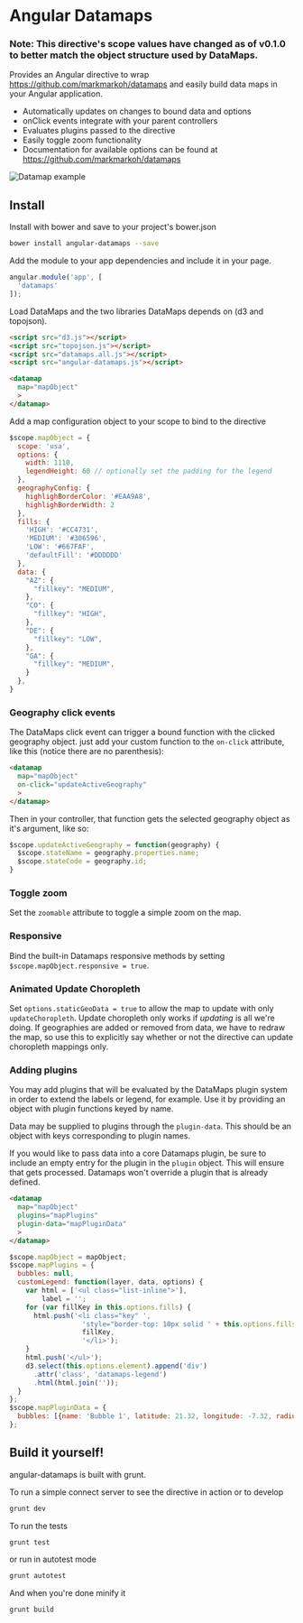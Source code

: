 # Angular Datamaps

### Note: This directive's scope values have changed as of v0.1.0 to better match the object structure used by DataMaps.

Provides an Angular directive to wrap https://github.com/markmarkoh/datamaps and easily build data maps in your Angular application.

 - Automatically updates on changes to bound data and options
 - onClick events integrate with your parent controllers
 - Evaluates plugins passed to the directive
 - Easily toggle zoom functionality
 - Documentation for available options can be found at https://github.com/markmarkoh/datamaps

![Datamap example](/usaMap.png?raw=true "USA Map Example")

## Install
Install with bower and save to your project's bower.json
```sh
bower install angular-datamaps --save
```

Add the module to your app dependencies and include it in your page.
```js
angular.module('app', [
  'datamaps'
]);
```

Load DataMaps and the two libraries DataMaps depends on (d3 and topojson).
```html
<script src="d3.js"></script>
<script src="topojson.js"></script>
<script src="datamaps.all.js"></script>
<script src="angular-datamaps.js"></script>

<datamap
  map="mapObject"
  >
</datamap>
```

Add a map configuration object to your scope to bind to the directive
```js
$scope.mapObject = {
  scope: 'usa',
  options: {
    width: 1110,
    legendHeight: 60 // optionally set the padding for the legend
  },
  geographyConfig: {
    highlighBorderColor: '#EAA9A8',
    highlighBorderWidth: 2
  },
  fills: {
    'HIGH': '#CC4731',
    'MEDIUM': '#306596',
    'LOW': '#667FAF',
    'defaultFill': '#DDDDDD'
  },
  data: {
    "AZ": {
      "fillkey": "MEDIUM",
    },
    "CO": {
      "fillkey": "HIGH",
    },
    "DE": {
      "fillkey": "LOW",
    },
    "GA": {
      "fillkey": "MEDIUM",
    }
  },
}
```

### Geography click events ###
The DataMaps click event can trigger a bound function with the clicked geography object. just add your custom function to the `on-click` attribute, like this (notice there are no parenthesis):

```html
<datamap
  map="mapObject"
  on-click="updateActiveGeography"
  >
</datamap>
```

Then in your controller, that function gets the selected geography object as it's argument, like so:

```js
$scope.updateActiveGeography = function(geography) {
  $scope.stateName = geography.properties.name;
  $scope.stateCode = geography.id;
}
```

### Toggle zoom ###
Set the `zoomable` attribute to toggle a simple zoom on the map.

### Responsive ###
Bind the built-in Datamaps responsive methods by setting `$scope.mapObject.responsive = true`.

### Animated Update Choropleth ###
Set `options.staticGeoData = true` to allow the map to update with only `updateChoropleth`. Update choropleth only works if _updating_ is all we're doing. If geographies are added or removed from data, we have to redraw the map, so use this to explicitly say whether or not the directive can update choropleth mappings only.

### Adding plugins ###
You may add plugins that will be evaluated by the DataMaps plugin system in order to extend the labels or legend, for example. Use it by providing an object with plugin functions keyed by name.

Data may be supplied to plugins through the `plugin-data`. This should be an object with keys corresponding to plugin names.

If you would like to pass data into a core Datamaps plugin, be sure to include an empty entry for the plugin in the `plugin` object. This will ensure that gets processed. Datamaps won't override a plugin that is already defined.

```html
<datamap
  map="mapObject"
  plugins="mapPlugins"
  plugin-data="mapPluginData"
  >
</datamap>
```

```js
$scope.mapObject = mapObject;
$scope.mapPlugins = {
  bubbles: null,
  customLegend: function(layer, data, options) {
    var html = ['<ul class="list-inline">'],
        label = '';
    for (var fillKey in this.options.fills) {
      html.push('<li class="key" ',
                  'style="border-top: 10px solid ' + this.options.fills[fillKey] + '">',
                  fillKey,
                  '</li>');
    }
    html.push('</ul>');
    d3.select(this.options.element).append('div')
      .attr('class', 'datamaps-legend')
      .html(html.join(''));
  }
};
$scope.mapPluginData = {
  bubbles: [{name: 'Bubble 1', latitude: 21.32, longitude: -7.32, radius: 45, fillKey: 'gt500'}]
};

```

## Build it yourself!
angular-datamaps is built with grunt.

To run a simple connect server to see the directive in action or to develop
```sh
grunt dev
```

To run the tests
```sh
grunt test
```

or run in autotest mode

```sh
grunt autotest
```

And when you're done minify it
```sh
grunt build
```
